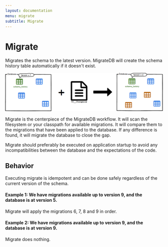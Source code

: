 ```yaml
---
layout: documentation
menu: migrate
subtitle: Migrate
---
```


# Migrate

Migrates the schema to the latest version. MigrateDB will create the schema history table automatically if it doesn't exist.

![Migrate](/assets/balsamiq/command-migrate.png)

Migrate is the centerpiece of the MigrateDB workflow. It will scan the filesystem or your classpath for available migrations.
It will compare them to the migrations that have been applied to the database. If any difference is found, it will migrate the database to close the gap.

Migrate should preferably be executed on application startup to avoid any incompatibilities between the database and the expectations of the code.

## Behavior

Executing migrate is idempotent and can be done safely regardless of the current version of the schema.

#### Example 1: We have migrations available up to version 9, and the database is at version 5.

Migrate will apply the migrations 6, 7, 8 and 9 in order.

#### Example 2: We have migrations available up to version 9, and the database is at version 9.

Migrate does nothing.
